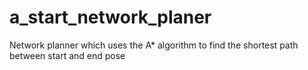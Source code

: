# a_start_network_planer

Network planner which uses the A* algorithm to find the shortest path between start and end pose
